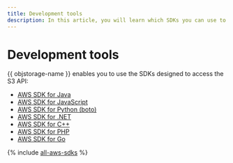 ```yaml
---
title: Development tools
description: In this article, you will learn which SDKs you can use to access the S3 API in {{ objstorage-name }}.
---
```


# Development tools

{{ objstorage-name }} enables you to use the SDKs designed to access the S3 API:

* [AWS SDK for Java](../aws-sdk-java.md)
* [AWS SDK for JavaScript](../aws-sdk-js.md)
* [AWS SDK for Python (boto)](../boto.md)
* [AWS SDK for .NET](../aws-sdk-net.md)
* [AWS SDK for C++](../aws-sdk-cpp.md)
* [AWS SDK for PHP](../aws-sdk-php.md)
* [AWS SDK for Go](../aws-sdk-go.md)

{% include [all-aws-sdks](../../../_includes/storage/all-aws-sdks.md) %}
